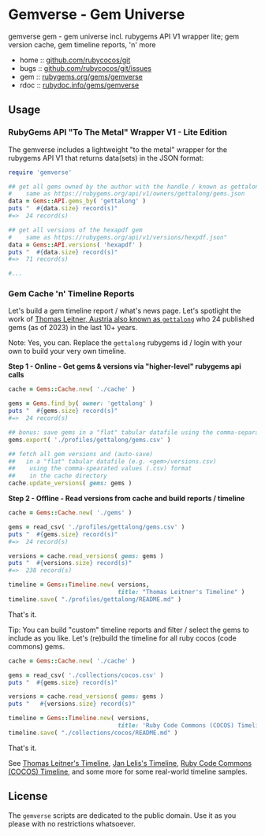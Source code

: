 # Gemverse - Gem Universe

gemverse gem - gem universe incl. rubygems API V1 wrapper lite; gem version cache, gem timeline reports, 'n' more



* home  :: [github.com/rubycocos/git](https://github.com/rubycocos/git)
* bugs  :: [github.com/rubycocos/git/issues](https://github.com/rubycocos/git/issues)
* gem   :: [rubygems.org/gems/gemverse](https://rubygems.org/gems/gemverse)
* rdoc  :: [rubydoc.info/gems/gemverse](http://rubydoc.info/gems/gemverse)





## Usage


### RubyGems API "To The Metal" Wrapper V1 - Lite Edition

The gemverse includes a lightweight "to the metal"
wrapper for the rubygems API V1
that returns data(sets) in the JSON format:

``` ruby
require 'gemverse'

## get all gems owned by the author with the handle / known as gettalong
#    same as https://rubygems.org/api/v1/owners/gettalong/gems.json
data = Gems::API.gems_by( 'gettalong' )
puts "  #{data.size} record(s)"
#=>  24 record(s)

## get all versions of the hexapdf gem
#    same as https://rubygems.org/api/v1/versions/hexpdf.json"
data = Gems::API.versions( 'hexapdf' )
puts "  #{data.size} record(s)"
#=>  71 record(s)

#...
```


### Gem Cache 'n' Timeline Reports

Let's build a gem timeline report / what's news page.
Let's spotlight the work of [Thomas Leitner, Austria also known as `gettalong`](https://rubygems.org/profiles/gettalong)
who 24 published gems (as of 2023) in the last 10+ years.

Note:  Yes, you can. Replace the `gettalong`  rubygems id / login with your own to build your very own timeline.


**Step 1 - Online - Get gems & versions via "higher-level" rubygems api calls**

``` ruby
cache = Gems::Cache.new( './cache' )

gems = Gems.find_by( owner: 'gettalong' )
puts "  #{gems.size} record(s)"
#=>  24 record(s)

## bonus: save gems in a "flat" tabular datafile using the comma-separated values (.csv) format
gems.export( './profiles/gettalong/gems.csv' )

## fetch all gem versions and (auto-save)
##   in a "flat" tabular datafile (e.g. <gem>/versions.csv)
##    using the comma-spearated values (.csv) format
##    in the cache directory
cache.update_versions( gems: gems )
```


**Step 2 - Offline - Read versions from cache and build reports / timeline**

``` ruby
cache = Gems::Cache.new( './gems' )

gems = read_csv( './profiles/gettalong/gems.csv' )
puts "  #{gems.size} record(s)"
#=>  24 record(s)

versions = cache.read_versions( gems: gems )
puts "  #{versions.size} record(s)"
#=>  238 record(s)

timeline = Gems::Timeline.new( versions,
                               title: "Thomas Leitner's Timeline" )
timeline.save( "./profiles/gettalong/README.md" )
```


That's it.



Tip:  You can build "custom" timeline reports
and filter / select the gems to include as you like.
Let's (re)build the timeline for all ruby cocos (code commons)
gems.

``` ruby
cache = Gems::Cache.new( './cache' )

gems = read_csv( './collections/cocos.csv' )
puts "  #{gems.size} record(s)"

versions = cache.read_versions( gems: gems )
puts "   #{versions.size} record(s)"

timeline = Gems::Timeline.new( versions,
                               title: 'Ruby Code Commons (COCOS) Timeline' )
timeline.save( "./collections/cocos/README.md" )
```

That's it.


See
[Thomas Leitner's Timeline](https://github.com/rubycocos/gems/tree/master/profiles/gettalong),
[Jan Lelis's Timeline](https://github.com/rubycocos/gems/tree/master/profiles/janlelis),
[Ruby Code Commons (COCOS) Timeline](https://github.com/rubycocos/gems/tree/master/collections/cocos), and some more
for some real-world timeline samples.



## License

The `gemverse` scripts are dedicated to the public domain.
Use it as you please with no restrictions whatsoever.

